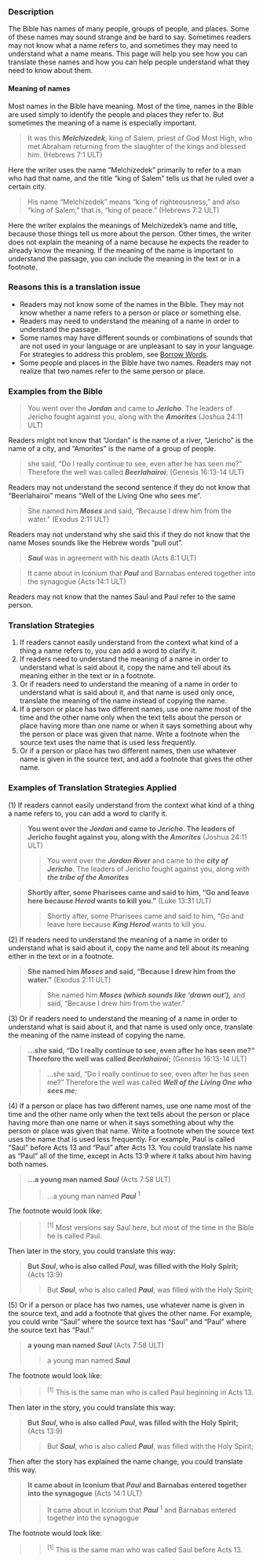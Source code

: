 
### Description

The Bible has names of many people, groups of people, and places. Some of these names may sound strange and be hard to say. Sometimes readers may not know what a name refers to, and sometimes they may need to understand what a name means. This page will help you see how you can translate these names and how you can help people understand what they need to know about them.

#### Meaning of names

Most names in the Bible have meaning. Most of the time, names in the Bible are used simply to identify the people and places they refer to. But sometimes the meaning of a name is especially important.

> It was this ***Melchizedek***, king of Salem, priest of God Most High, who met Abraham returning from the slaughter of the kings and blessed him. (Hebrews 7:1 ULT)

Here the writer uses the name “Melchizedek” primarily to refer to a man who had that name, and the title “king of Salem” tells us that he ruled over a certain city.

> His name “Melchizedek” means “king of righteousness,” and also “king of Salem,” that is, “king of peace.” (Hebrews 7:2 ULT)

Here the writer explains the meanings of Melchizedek’s name and title, because those things tell us more about the person. Other times, the writer does not explain the meaning of a name because he expects the reader to already know the meaning. If the meaning of the name is important to understand the passage, you can include the meaning in the text or in a footnote.

### Reasons this is a translation issue

* Readers may not know some of the names in the Bible. They may not know whether a name refers to a person or place or something else.
* Readers may need to understand the meaning of a name in order to understand the passage.
* Some names may have different sounds or combinations of sounds that are not used in your language or are unpleasant to say in your language. For strategies to address this problem, see [Borrow Words](../translate-transliterate/01.md).
* Some people and places in the Bible have two names. Readers may not realize that two names refer to the same person or place.

### Examples from the Bible

> You went over the ***Jordan*** and came to ***Jericho***. The leaders of Jericho fought against you, along with the ***Amorites*** (Joshua 24:11 ULT)

Readers might not know that “Jordan” is the name of a river, “Jericho” is the name of a city, and “Amorites” is the name of a group of people.

> she said, “Do I really continue to see, even after he has seen me?” Therefore the well was called ***Beerlahairoi***; (Genesis 16:13-14 ULT)

Readers may not understand the second sentence if they do not know that “Beerlahairoi” means “Well of the Living One who sees me”.

> She named him ***Moses*** and said, “Because I drew him from the water.” (Exodus 2:11 ULT)

Readers may not understand why she said this if they do not know that the name Moses sounds like the Hebrew words “pull out”.

> ***Saul*** was in agreement with his death (Acts 8:1 ULT)<br> 
  
> It came about in Iconium that ***Paul*** and Barnabas entered together into the synagogue (Acts 14:1 ULT)  

Readers may not know that the names Saul and Paul refer to the same person.

### Translation Strategies

1. If readers cannot easily understand from the context what kind of a thing a name refers to, you can add a word to clarify it.
1. If readers need to understand the meaning of a name in order to understand what is said about it, copy the name and tell about its meaning either in the text or in a footnote.
1. Or if readers need to understand the meaning of a name in order to understand what is said about it, and that name is used only once, translate the meaning of the name instead of copying the name.
1. If a person or place has two different names, use one name most of the time and the other name only when the text tells about the person or place having more than one name or when it says something about why the person or place was given that name. Write a footnote when the source text uses the name that is used less frequently.
1. Or if a person or place has two different names, then use whatever name is given in the source text, and add a footnote that gives the other name.

### Examples of Translation Strategies Applied

(1) If readers cannot easily understand from the context what kind of a thing a name refers to, you can add a word to clarify it.

> **You went over the ***Jordan*** and came to ***Jericho***. The leaders of Jericho fought against you, along with the ***Amorites***** (Joshua 24:11 ULT)  
>> You went over the ***Jordan River*** and came to the ***city of Jericho***. The leaders of Jericho fought against you, along with ***the tribe of the Amorites*** 
  
> **Shortly after, some Pharisees came and said to him, “Go and leave here because ***Herod*** wants to kill you.”** (Luke 13:31 ULT)  
>> Shortly after, some Pharisees came and said to him, “Go and leave here because ***King Herod*** wants to kill you.

(2) If readers need to understand the meaning of a name in order to understand what is said about it, copy the name and tell about its meaning either in the text or in a footnote.

> **She named him ***Moses*** and said, “Because I drew him from the water.”** (Exodus 2:11 ULT)  
>> She named him ***Moses (which sounds like ‘drawn out'),*** and said, “Because I drew him from the water.”

(3) Or if readers need to understand the meaning of a name in order to understand what is said about it, and that name is used only once, translate the meaning of the name instead of copying the name.

> **…she said, “Do I really continue to see, even after he has seen me?” Therefore the well was called ***Beerlahairoi***;** (Genesis 16:13-14 ULT)  
>> …she said, “Do I really continue to see, even after he has seen me?” Therefore the well was called ***Well of the Living One who sees me***;

(4) If a person or place has two different names, use one name most of the time and the other name only when the text tells about the person or place having more than one name or when it says something about why the person or place was given that name. Write a footnote when the source text uses the name that is used less frequently. For example, Paul is called “Saul” before Acts 13 and “Paul” after Acts 13. You could translate his name as “Paul” all of the time, except in Acts 13:9 where it talks about him having both names.

> **…a young man named ***Saul***** (Acts 7:58 ULT)  
>> …a young man named ***Paul*** <sup> 1</sup> 

The footnote would look like:

>> <sup>[1]</sup> Most versions say Saul here, but most of the time in the Bible he is called Paul.

Then later in the story, you could translate this way:

> **But ***Saul***, who is also called ***Paul***, was filled with the Holy Spirit;** (Acts 13:9)  
>> But ***Saul***, who is also called ***Paul***, was filled with the Holy Spirit;

(5) Or if a person or place has two names, use whatever name is given in the source text, and add a footnote that gives the other name. For example, you could write “Saul” where the source text has “Saul” and “Paul” where the source text has “Paul.”

> **a young man named ***Saul***** (Acts 7:58 ULT)  
>> a young man named ***Saul*** 

The footnote would look like:

>> <sup> [1]</sup> This is the same man who is called Paul beginning in Acts 13.

Then later in the story, you could translate this way:

> **But ***Saul***, who is also called ***Paul***, was filled with the Holy Spirit;** (Acts 13:9)  
>> But ***Saul***, who is also called ***Paul***, was filled with the Holy Spirit;

Then after the story has explained the name change, you could translate this way.

> **It came about in Iconium that ***Paul*** and Barnabas entered together into the synagogue** (Acts 14:1 ULT)  
>> It came about in Iconium that ***Paul*** <sup> 1</sup> and Barnabas entered together into the synagogue

The footnote would look like:

>> <sup> [1]</sup> This is the same man who was called Saul before Acts 13.

